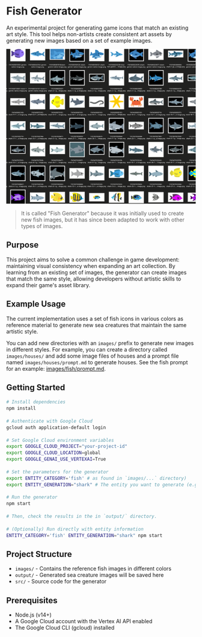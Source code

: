 # Fish Generator

An experimental project for generating game icons that match an existing art style. This tool helps non-artists create consistent art assets by generating new images based on a set of example images.

![Fish Generator](./examples.png)

> It is called "Fish Generator" because it was initially used to create new fish images, but it has since been adapted to work with other types of images.

## Purpose
This project aims to solve a common challenge in game development: maintaining visual consistency when expanding an art collection. By learning from an existing set of images, the generator can create images that match the same style, allowing developers without artistic skills to expand their game's asset library.

## Example Usage
The current implementation uses a set of fish icons in various colors as reference material to generate new sea creatures that maintain the same artistic style.

You can add new directories with an `images/` prefix to generate new images in different styles. For example, you can create a directory called `images/houses/` and add some image files of houses and a prompt file named `images/houses/prompt.md` to generate houses. See the fish prompt for an example: [images/fish/prompt.md](images/fish/prompt.md).

## Getting Started

```bash
# Install dependencies
npm install

# Authenticate with Google Cloud
gcloud auth application-default login

# Set Google Cloud environment variables
export GOOGLE_CLOUD_PROJECT="your-project-id"
export GOOGLE_CLOUD_LOCATION=global
export GOOGLE_GENAI_USE_VERTEXAI=True

# Set the parameters for the generator
export ENTITY_CATEGORY='fish' # as found in `images/...` directory)
export ENTITY_GENERATION="shark" # The entity you want to generate (e.g., "dolphin", "shark", "octopus", ect...)

# Run the generator
npm start

# Then, check the results in the in `output/` directory.

# (Optionally) Run directly with entity information
ENTITY_CATEGORY='fish' ENTITY_GENERATION="shark" npm start
```

## Project Structure

- `images/` - Contains the reference fish images in different colors
- `output/` - Generated sea creature images will be saved here
- `src/` - Source code for the generator

## Prerequisites

- Node.js (v14+)
- A Google Cloud account with the Vertex AI API enabled
- The Google Cloud CLI (gcloud) installed
